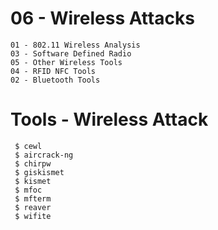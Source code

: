 # 06 - Wireless Attacks
	01 - 802.11 Wireless Analysis
	03 - Software Defined Radio
	05 - Other Wireless Tools
	04 - RFID NFC Tools
	02 - Bluetooth Tools
	
# Tools - Wireless Attack
	 $ cewl 
	 $ aircrack-ng 
	 $ chirpw 
	 $ giskismet 
	 $ kismet 
	 $ mfoc 
	 $ mfterm 
	 $ reaver 
	 $ wifite 
